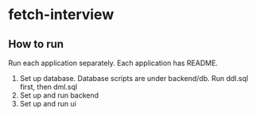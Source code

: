 # fetch-interview

## How to run
Run each application separately. Each application has README.

1. Set up database. Database scripts are under backend/db. Run ddl.sql first, then dml.sql
2. Set up and run backend
3. Set up and run ui